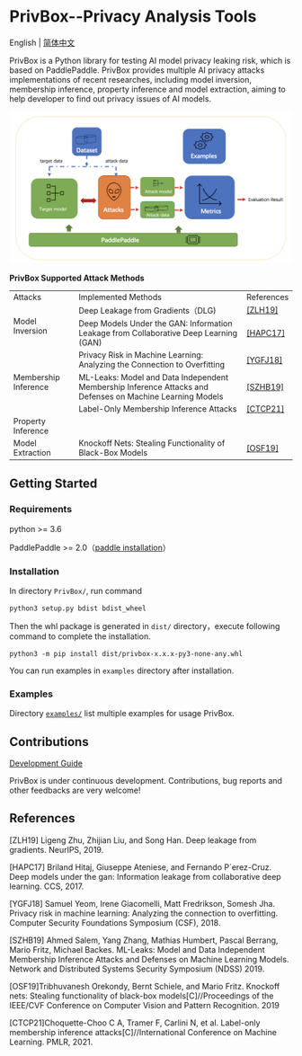 # PrivBox--Privacy Analysis Tools
English | [简体中文](./README_cn.md)


PrivBox is a Python library for testing AI model privacy leaking risk, which is based on PaddlePaddle. PrivBox provides multiple AI privacy attacks implementations of recent researches, including model inversion, membership inference, property inference and model extraction, aiming to help developer to find out privacy issues of AI models.

<p align="center">
  <img src="docs/images/PrivBox.png?raw=true" width="500" title="PrivBox Framework">
</p>


**PrivBox Supported Attack Methods**

<table>
   <tr>
      <td>Attacks</td>
      <td>Implemented Methods</td>
      <td>References</td>
   </tr>
   <tr>
      <td rowspan="2">Model Inversion</td>
      <td>Deep Leakage from Gradients（DLG)</td>
      <td><a href="https://arxiv.org/pdf/1906.08935.pdf">[ZLH19]</a></td>
   </tr>
   <tr>
      <td>Deep Models Under the GAN: Information Leakage from Collaborative Deep Learning (GAN)</td>
      <td><a href="https://arxiv.org/pdf/1702.07464.pdf">[HAPC17]</a></td>
   </tr>
   <tr>
      <td rowspan="3">Membership Inference</td>
      <td>Privacy Risk in Machine Learning: Analyzing the Connection to Overfitting</td>
      <td><a href="https://arxiv.org/pdf/1709.01604.pdf">[YGFJ18]</a></td>
   </tr>
   <tr>
      <td>ML-Leaks: Model and Data Independent Membership Inference Attacks and Defenses on Machine Learning Models</td>
      <td><a href="https://arxiv.org/pdf/1806.01246.pdf">[SZHB19]</a></td>
   </tr>
   <tr>
      <td>Label-Only Membership Inference Attacks</td>
      <td><a href="http://proceedings.mlr.press/v139/choquette-choo21a/choquette-choo21a.pdf">[CTCP21]</a></td>
   </tr>
   <tr>
      <td rowspan="1">Property Inference</td>
      <td></td>
      <td></td>
   </tr>
   <tr>
      <td rowspan="2">Model Extraction</td>
      <td>Knockoff Nets: Stealing Functionality of Black-Box Models</td>
      <td><a href=http://openaccess.thecvf.com/content_CVPR_2019/papers/Orekondy_Knockoff_Nets_Stealing_Functionality_of_Black-Box_Models_CVPR_2019_paper.pdf>[OSF19]</td>
   </tr>
</table>

## Getting Started


### Requirements
python >= 3.6

PaddlePaddle >= 2.0（[paddle installation](https://www.paddlepaddle.org.cn/documentation/docs/en/install/index_en.html)）

### Installation
In directory `PrivBox/`, run command

```
python3 setup.py bdist bdist_wheel
```

Then the whl package is generated in `dist/` directory，execute following command to complete the installation.

```
python3 -m pip install dist/privbox-x.x.x-py3-none-any.whl
```

You can run examples in `examples` directory after installation.

### Examples

Directory [`examples/`](examples/) list multiple examples for usage PrivBox.


## Contributions

[Development Guide](docs/README.md)


PrivBox is under continuous development. Contributions, bug reports and other feedbacks are very welcome!

## References

\[ZLH19\] Ligeng Zhu, Zhijian Liu, and Song Han. Deep leakage from gradients. NeurIPS, 2019.

\[HAPC17\] Briland Hitaj, Giuseppe Ateniese, and Fernando P´erez-Cruz. Deep models under the gan: Information leakage from collaborative deep learning. CCS, 2017.

\[YGFJ18\] Samuel Yeom, Irene Giacomelli, Matt Fredrikson, Somesh Jha. Privacy risk in machine learning: Analyzing the connection to overfitting. Computer Security Foundations Symposium (CSF), 2018.

\[SZHB19\] Ahmed Salem, Yang Zhang, Mathias Humbert, Pascal Berrang, Mario Fritz, Michael Backes. ML-Leaks: Model and Data Independent Membership Inference Attacks and Defenses on Machine Learning Models. Network and Distributed Systems Security Symposium (NDSS) 2019.

\[OSF19\]Tribhuvanesh Orekondy, Bernt Schiele, and Mario Fritz. Knockoff nets: Stealing functionality of black-box models[C]//Proceedings of the IEEE/CVF Conference on Computer Vision and Pattern Recognition. 2019

\[CTCP21\]Choquette-Choo C A, Tramer F, Carlini N, et al. Label-only membership inference attacks[C]//International Conference on Machine Learning. PMLR, 2021.
